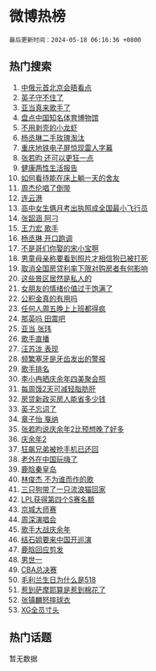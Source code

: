 # 微博热榜

`最后更新时间：2024-05-18 06:16:36 +0800`

## 热门搜索

1. [中俄元首北京会晤看点](https://m.weibo.cn/search?containerid=100103type%3D1%26t%3D10%26q%3D%23%E4%B8%AD%E4%BF%84%E5%85%83%E9%A6%96%E5%8C%97%E4%BA%AC%E4%BC%9A%E6%99%A4%E7%9C%8B%E7%82%B9%23&stream_entry_id=51&isnewpage=1&extparam=seat%3D1%26pos%3D0%26c_type%3D51%26stream_entry_id%3D51%26cate%3D10103%26q%3D%2523%25E4%25B8%25AD%25E4%25BF%2584%25E5%2585%2583%25E9%25A6%2596%25E5%258C%2597%25E4%25BA%25AC%25E4%25BC%259A%25E6%2599%25A4%25E7%259C%258B%25E7%2582%25B9%2523%26dgr%3D0%26filter_type%3Drealtimehot%26display_time%3D1715984194%26pre_seqid%3D171598419490002673153)
1. [英子守不住了](https://m.weibo.cn/search?containerid=100103type%3D1%26t%3D10%26q%3D%E8%8B%B1%E5%AD%90%E5%AE%88%E4%B8%8D%E4%BD%8F%E4%BA%86&stream_entry_id=31&isnewpage=1&extparam=seat%3D1%26lcate%3D5001%26c_type%3D31%26cate%3D5001%26band_rank%3D1%26dgr%3D0%26realpos%3D1%26pos%3D0%26stream_entry_id%3D31%26q%3D%25E8%258B%25B1%25E5%25AD%2590%25E5%25AE%2588%25E4%25B8%258D%25E4%25BD%258F%25E4%25BA%2586%26flag%3D2%26filter_type%3Drealtimehot%26display_time%3D1715984194%26pre_seqid%3D171598419490002673153)
1. [亚当真来歌手了](https://m.weibo.cn/search?containerid=100103type%3D1%26t%3D10%26q%3D%23%E4%BA%9A%E5%BD%93%E7%9C%9F%E6%9D%A5%E6%AD%8C%E6%89%8B%E4%BA%86%23&stream_entry_id=31&isnewpage=1&extparam=seat%3D1%26lcate%3D5001%26c_type%3D31%26cate%3D5001%26band_rank%3D2%26dgr%3D0%26realpos%3D2%26pos%3D1%26stream_entry_id%3D31%26q%3D%2523%25E4%25BA%259A%25E5%25BD%2593%25E7%259C%259F%25E6%259D%25A5%25E6%25AD%258C%25E6%2589%258B%25E4%25BA%2586%2523%26flag%3D16%26filter_type%3Drealtimehot%26display_time%3D1715984194%26pre_seqid%3D171598419490002673153)
1. [盘点中国知名体育博物馆](https://m.weibo.cn/search?containerid=100103type%3D1%26t%3D10%26q%3D%23%E7%9B%98%E7%82%B9%E4%B8%AD%E5%9B%BD%E7%9F%A5%E5%90%8D%E4%BD%93%E8%82%B2%E5%8D%9A%E7%89%A9%E9%A6%86%23&stream_entry_id=31&isnewpage=1&extparam=seat%3D1%26lcate%3D5001%26c_type%3D31%26cate%3D5001%26band_rank%3D3%26dgr%3D0%26realpos%3D3%26pos%3D2%26stream_entry_id%3D31%26q%3D%2523%25E7%259B%2598%25E7%2582%25B9%25E4%25B8%25AD%25E5%259B%25BD%25E7%259F%25A5%25E5%2590%258D%25E4%25BD%2593%25E8%2582%25B2%25E5%258D%259A%25E7%2589%25A9%25E9%25A6%2586%2523%26flag%3D0%26filter_type%3Drealtimehot%26display_time%3D1715984194%26pre_seqid%3D171598419490002673153)
1. [不用剥壳的小龙虾](https://m.weibo.cn/search?containerid=100103type%3D1%26t%3D10%26q%3D%23%E4%B8%8D%E7%94%A8%E5%89%A5%E5%A3%B3%E7%9A%84%E5%B0%8F%E9%BE%99%E8%99%BE%23&stream_entry_id=31&isnewpage=1&extparam=seat%3D1%26lcate%3D5001%26c_type%3D31%26topic_ad%3D1%26cate%3D5001%26band_rank%3D4%26dgr%3D0%26is_ad_pos%3D1%26pos%3D3%26stream_entry_id%3D31%26q%3D%2523%25E4%25B8%258D%25E7%2594%25A8%25E5%2589%25A5%25E5%25A3%25B3%25E7%259A%2584%25E5%25B0%258F%25E9%25BE%2599%25E8%2599%25BE%2523%26adid%3D236969%26filter_type%3Drealtimehot%26display_time%3D1715984194%26pre_seqid%3D171598419490002673153)
1. [杨丞琳二手玫瑰淘汰](https://m.weibo.cn/search?containerid=100103type%3D1%26t%3D10%26q%3D%23%E6%9D%A8%E4%B8%9E%E7%90%B3%E4%BA%8C%E6%89%8B%E7%8E%AB%E7%91%B0%E6%B7%98%E6%B1%B0%23&stream_entry_id=31&isnewpage=1&extparam=seat%3D1%26lcate%3D5001%26c_type%3D31%26cate%3D5001%26band_rank%3D4%26dgr%3D0%26realpos%3D4%26pos%3D4%26stream_entry_id%3D31%26q%3D%2523%25E6%259D%25A8%25E4%25B8%259E%25E7%2590%25B3%25E4%25BA%258C%25E6%2589%258B%25E7%258E%25AB%25E7%2591%25B0%25E6%25B7%2598%25E6%25B1%25B0%2523%26flag%3D2%26filter_type%3Drealtimehot%26display_time%3D1715984194%26pre_seqid%3D171598419490002673153)
1. [重庆地铁电子屏惊现雷人字幕](https://m.weibo.cn/search?containerid=100103type%3D1%26t%3D10%26q%3D%23%E9%87%8D%E5%BA%86%E5%9C%B0%E9%93%81%E7%94%B5%E5%AD%90%E5%B1%8F%E6%83%8A%E7%8E%B0%E9%9B%B7%E4%BA%BA%E5%AD%97%E5%B9%95%23&stream_entry_id=31&isnewpage=1&extparam=seat%3D1%26lcate%3D5001%26c_type%3D31%26cate%3D5001%26band_rank%3D5%26dgr%3D0%26realpos%3D5%26pos%3D5%26stream_entry_id%3D31%26q%3D%2523%25E9%2587%258D%25E5%25BA%2586%25E5%259C%25B0%25E9%2593%2581%25E7%2594%25B5%25E5%25AD%2590%25E5%25B1%258F%25E6%2583%258A%25E7%258E%25B0%25E9%259B%25B7%25E4%25BA%25BA%25E5%25AD%2597%25E5%25B9%2595%2523%26flag%3D2%26filter_type%3Drealtimehot%26display_time%3D1715984194%26pre_seqid%3D171598419490002673153)
1. [张若昀 还可以更狂一点](https://m.weibo.cn/search?containerid=100103type%3D1%26t%3D10%26q%3D%E5%BC%A0%E8%8B%A5%E6%98%80+%E8%BF%98%E5%8F%AF%E4%BB%A5%E6%9B%B4%E7%8B%82%E4%B8%80%E7%82%B9&stream_entry_id=31&isnewpage=1&extparam=seat%3D1%26lcate%3D5001%26c_type%3D31%26cate%3D5001%26band_rank%3D6%26dgr%3D0%26realpos%3D6%26pos%3D6%26stream_entry_id%3D31%26q%3D%25E5%25BC%25A0%25E8%258B%25A5%25E6%2598%2580%2520%25E8%25BF%2598%25E5%258F%25AF%25E4%25BB%25A5%25E6%259B%25B4%25E7%258B%2582%25E4%25B8%2580%25E7%2582%25B9%26flag%3D0%26filter_type%3Drealtimehot%26display_time%3D1715984194%26pre_seqid%3D171598419490002673153)
1. [健康两性生活报告](https://m.weibo.cn/search?containerid=100103type%3D1%26t%3D10%26q%3D%23%E5%81%A5%E5%BA%B7%E4%B8%A4%E6%80%A7%E7%94%9F%E6%B4%BB%E6%8A%A5%E5%91%8A%23&stream_entry_id=31&isnewpage=1&extparam=seat%3D1%26lcate%3D5001%26c_type%3D31%26topic_ad%3D1%26cate%3D5001%26band_rank%3D7%26dgr%3D0%26is_ad_pos%3D1%26pos%3D7%26stream_entry_id%3D31%26q%3D%2523%25E5%2581%25A5%25E5%25BA%25B7%25E4%25B8%25A4%25E6%2580%25A7%25E7%2594%259F%25E6%25B4%25BB%25E6%258A%25A5%25E5%2591%258A%2523%26adid%3D237019%26filter_type%3Drealtimehot%26display_time%3D1715984194%26pre_seqid%3D171598419490002673153)
1. [如何看待能在床上躺一天的舍友](https://m.weibo.cn/search?containerid=100103type%3D1%26t%3D10%26q%3D%E5%A6%82%E4%BD%95%E7%9C%8B%E5%BE%85%E8%83%BD%E5%9C%A8%E5%BA%8A%E4%B8%8A%E8%BA%BA%E4%B8%80%E5%A4%A9%E7%9A%84%E8%88%8D%E5%8F%8B&stream_entry_id=31&isnewpage=1&extparam=seat%3D1%26lcate%3D5001%26c_type%3D31%26cate%3D5001%26band_rank%3D7%26dgr%3D0%26realpos%3D7%26pos%3D8%26stream_entry_id%3D31%26q%3D%25E5%25A6%2582%25E4%25BD%2595%25E7%259C%258B%25E5%25BE%2585%25E8%2583%25BD%25E5%259C%25A8%25E5%25BA%258A%25E4%25B8%258A%25E8%25BA%25BA%25E4%25B8%2580%25E5%25A4%25A9%25E7%259A%2584%25E8%2588%258D%25E5%258F%258B%26flag%3D2%26filter_type%3Drealtimehot%26display_time%3D1715984194%26pre_seqid%3D171598419490002673153)
1. [周杰伦唱了倒带](https://m.weibo.cn/search?containerid=100103type%3D1%26t%3D10%26q%3D%E5%91%A8%E6%9D%B0%E4%BC%A6%E5%94%B1%E4%BA%86%E5%80%92%E5%B8%A6&stream_entry_id=31&isnewpage=1&extparam=seat%3D1%26lcate%3D5001%26c_type%3D31%26cate%3D5001%26band_rank%3D8%26dgr%3D0%26realpos%3D8%26pos%3D9%26stream_entry_id%3D31%26q%3D%25E5%2591%25A8%25E6%259D%25B0%25E4%25BC%25A6%25E5%2594%25B1%25E4%25BA%2586%25E5%2580%2592%25E5%25B8%25A6%26flag%3D2%26filter_type%3Drealtimehot%26display_time%3D1715984194%26pre_seqid%3D171598419490002673153)
1. [连云港](https://m.weibo.cn/search?containerid=100103type%3D1%26t%3D10%26q%3D%E8%BF%9E%E4%BA%91%E6%B8%AF&stream_entry_id=31&isnewpage=1&extparam=seat%3D1%26lcate%3D5001%26c_type%3D31%26cate%3D5001%26band_rank%3D9%26dgr%3D0%26realpos%3D9%26pos%3D10%26stream_entry_id%3D31%26q%3D%25E8%25BF%259E%25E4%25BA%2591%25E6%25B8%25AF%26flag%3D0%26filter_type%3Drealtimehot%26display_time%3D1715984194%26pre_seqid%3D171598419490002673153)
1. [高中女生俩月考出执照成全国最小飞行员](https://m.weibo.cn/search?containerid=100103type%3D1%26t%3D10%26q%3D%23%E9%AB%98%E4%B8%AD%E5%A5%B3%E7%94%9F%E4%BF%A9%E6%9C%88%E8%80%83%E5%87%BA%E6%89%A7%E7%85%A7%E6%88%90%E5%85%A8%E5%9B%BD%E6%9C%80%E5%B0%8F%E9%A3%9E%E8%A1%8C%E5%91%98%23&stream_entry_id=31&isnewpage=1&extparam=seat%3D1%26lcate%3D5001%26c_type%3D31%26cate%3D5001%26band_rank%3D10%26dgr%3D0%26realpos%3D10%26pos%3D11%26stream_entry_id%3D31%26q%3D%2523%25E9%25AB%2598%25E4%25B8%25AD%25E5%25A5%25B3%25E7%2594%259F%25E4%25BF%25A9%25E6%259C%2588%25E8%2580%2583%25E5%2587%25BA%25E6%2589%25A7%25E7%2585%25A7%25E6%2588%2590%25E5%2585%25A8%25E5%259B%25BD%25E6%259C%2580%25E5%25B0%258F%25E9%25A3%259E%25E8%25A1%258C%25E5%2591%2598%2523%26flag%3D32768%26filter_type%3Drealtimehot%26display_time%3D1715984194%26pre_seqid%3D171598419490002673153)
1. [张韶涵 阿刁](https://m.weibo.cn/search?containerid=100103type%3D1%26t%3D10%26q%3D%E5%BC%A0%E9%9F%B6%E6%B6%B5+%E9%98%BF%E5%88%81&stream_entry_id=31&isnewpage=1&extparam=seat%3D1%26lcate%3D5001%26c_type%3D31%26cate%3D5001%26band_rank%3D11%26dgr%3D0%26realpos%3D11%26pos%3D12%26stream_entry_id%3D31%26q%3D%25E5%25BC%25A0%25E9%259F%25B6%25E6%25B6%25B5%2520%25E9%2598%25BF%25E5%2588%2581%26flag%3D2%26filter_type%3Drealtimehot%26display_time%3D1715984194%26pre_seqid%3D171598419490002673153)
1. [王力宏 歌手](https://m.weibo.cn/search?containerid=100103type%3D1%26t%3D10%26q%3D%E7%8E%8B%E5%8A%9B%E5%AE%8F+%E6%AD%8C%E6%89%8B&stream_entry_id=31&isnewpage=1&extparam=seat%3D1%26lcate%3D5001%26c_type%3D31%26cate%3D5001%26band_rank%3D12%26dgr%3D0%26realpos%3D12%26pos%3D13%26stream_entry_id%3D31%26q%3D%25E7%258E%258B%25E5%258A%259B%25E5%25AE%258F%2520%25E6%25AD%258C%25E6%2589%258B%26flag%3D2%26filter_type%3Drealtimehot%26display_time%3D1715984194%26pre_seqid%3D171598419490002673153)
1. [杨丞琳 开口跑调](https://m.weibo.cn/search?containerid=100103type%3D1%26t%3D10%26q%3D%E6%9D%A8%E4%B8%9E%E7%90%B3+%E5%BC%80%E5%8F%A3%E8%B7%91%E8%B0%83&stream_entry_id=31&isnewpage=1&extparam=seat%3D1%26lcate%3D5001%26c_type%3D31%26cate%3D5001%26band_rank%3D13%26dgr%3D0%26realpos%3D13%26pos%3D14%26stream_entry_id%3D31%26q%3D%25E6%259D%25A8%25E4%25B8%259E%25E7%2590%25B3%2520%25E5%25BC%2580%25E5%258F%25A3%25E8%25B7%2591%25E8%25B0%2583%26flag%3D2%26filter_type%3Drealtimehot%26display_time%3D1715984194%26pre_seqid%3D171598419490002673153)
1. [不是哥们你娶的宋小宝啊](https://m.weibo.cn/search?containerid=100103type%3D1%26t%3D10%26q%3D%23%E4%B8%8D%E6%98%AF%E5%93%A5%E4%BB%AC%E4%BD%A0%E5%A8%B6%E7%9A%84%E5%AE%8B%E5%B0%8F%E5%AE%9D%E5%95%8A%23&stream_entry_id=31&isnewpage=1&extparam=seat%3D1%26lcate%3D5001%26c_type%3D31%26cate%3D5001%26band_rank%3D14%26dgr%3D0%26realpos%3D14%26pos%3D15%26stream_entry_id%3D31%26q%3D%2523%25E4%25B8%258D%25E6%2598%25AF%25E5%2593%25A5%25E4%25BB%25AC%25E4%25BD%25A0%25E5%25A8%25B6%25E7%259A%2584%25E5%25AE%258B%25E5%25B0%258F%25E5%25AE%259D%25E5%2595%258A%2523%26flag%3D0%26filter_type%3Drealtimehot%26display_time%3D1715984194%26pre_seqid%3D171598419490002673153)
1. [男童母亲称要看到照片才相信狗已被打死](https://m.weibo.cn/search?containerid=100103type%3D1%26t%3D10%26q%3D%23%E7%94%B7%E7%AB%A5%E6%AF%8D%E4%BA%B2%E7%A7%B0%E8%A6%81%E7%9C%8B%E5%88%B0%E7%85%A7%E7%89%87%E6%89%8D%E7%9B%B8%E4%BF%A1%E7%8B%97%E5%B7%B2%E8%A2%AB%E6%89%93%E6%AD%BB%23&stream_entry_id=31&isnewpage=1&extparam=seat%3D1%26lcate%3D5001%26c_type%3D31%26cate%3D5001%26band_rank%3D15%26dgr%3D0%26realpos%3D15%26pos%3D16%26stream_entry_id%3D31%26q%3D%2523%25E7%2594%25B7%25E7%25AB%25A5%25E6%25AF%258D%25E4%25BA%25B2%25E7%25A7%25B0%25E8%25A6%2581%25E7%259C%258B%25E5%2588%25B0%25E7%2585%25A7%25E7%2589%2587%25E6%2589%258D%25E7%259B%25B8%25E4%25BF%25A1%25E7%258B%2597%25E5%25B7%25B2%25E8%25A2%25AB%25E6%2589%2593%25E6%25AD%25BB%2523%26flag%3D0%26filter_type%3Drealtimehot%26display_time%3D1715984194%26pre_seqid%3D171598419490002673153)
1. [取消全国房贷利率下限对购房者有何影响](https://m.weibo.cn/search?containerid=100103type%3D1%26t%3D10%26q%3D%23%E5%8F%96%E6%B6%88%E5%85%A8%E5%9B%BD%E6%88%BF%E8%B4%B7%E5%88%A9%E7%8E%87%E4%B8%8B%E9%99%90%E5%AF%B9%E8%B4%AD%E6%88%BF%E8%80%85%E6%9C%89%E4%BD%95%E5%BD%B1%E5%93%8D%23&stream_entry_id=31&isnewpage=1&extparam=seat%3D1%26lcate%3D5001%26c_type%3D31%26cate%3D5001%26band_rank%3D16%26dgr%3D0%26realpos%3D16%26pos%3D17%26stream_entry_id%3D31%26q%3D%2523%25E5%258F%2596%25E6%25B6%2588%25E5%2585%25A8%25E5%259B%25BD%25E6%2588%25BF%25E8%25B4%25B7%25E5%2588%25A9%25E7%258E%2587%25E4%25B8%258B%25E9%2599%2590%25E5%25AF%25B9%25E8%25B4%25AD%25E6%2588%25BF%25E8%2580%2585%25E6%259C%2589%25E4%25BD%2595%25E5%25BD%25B1%25E5%2593%258D%2523%26flag%3D0%26filter_type%3Drealtimehot%26display_time%3D1715984194%26pre_seqid%3D171598419490002673153)
1. [这些景区居然是私人的](https://m.weibo.cn/search?containerid=100103type%3D1%26t%3D10%26q%3D%23%E8%BF%99%E4%BA%9B%E6%99%AF%E5%8C%BA%E5%B1%85%E7%84%B6%E6%98%AF%E7%A7%81%E4%BA%BA%E7%9A%84%23&stream_entry_id=31&isnewpage=1&extparam=seat%3D1%26lcate%3D5001%26c_type%3D31%26cate%3D5001%26band_rank%3D17%26dgr%3D0%26realpos%3D17%26pos%3D18%26stream_entry_id%3D31%26q%3D%2523%25E8%25BF%2599%25E4%25BA%259B%25E6%2599%25AF%25E5%258C%25BA%25E5%25B1%2585%25E7%2584%25B6%25E6%2598%25AF%25E7%25A7%2581%25E4%25BA%25BA%25E7%259A%2584%2523%26flag%3D0%26filter_type%3Drealtimehot%26display_time%3D1715984194%26pre_seqid%3D171598419490002673153)
1. [女朋友的情绪价值过于饱满了](https://m.weibo.cn/search?containerid=100103type%3D1%26t%3D10%26q%3D%23%E5%A5%B3%E6%9C%8B%E5%8F%8B%E7%9A%84%E6%83%85%E7%BB%AA%E4%BB%B7%E5%80%BC%E8%BF%87%E4%BA%8E%E9%A5%B1%E6%BB%A1%E4%BA%86%23&stream_entry_id=31&isnewpage=1&extparam=seat%3D1%26lcate%3D5001%26c_type%3D31%26cate%3D5001%26band_rank%3D18%26dgr%3D0%26realpos%3D18%26pos%3D19%26stream_entry_id%3D31%26q%3D%2523%25E5%25A5%25B3%25E6%259C%258B%25E5%258F%258B%25E7%259A%2584%25E6%2583%2585%25E7%25BB%25AA%25E4%25BB%25B7%25E5%2580%25BC%25E8%25BF%2587%25E4%25BA%258E%25E9%25A5%25B1%25E6%25BB%25A1%25E4%25BA%2586%2523%26flag%3D0%26filter_type%3Drealtimehot%26display_time%3D1715984194%26pre_seqid%3D171598419490002673153)
1. [公积金真的有用吗](https://m.weibo.cn/search?containerid=100103type%3D1%26t%3D10%26q%3D%23%E5%85%AC%E7%A7%AF%E9%87%91%E7%9C%9F%E7%9A%84%E6%9C%89%E7%94%A8%E5%90%97%23&stream_entry_id=31&isnewpage=1&extparam=seat%3D1%26lcate%3D5001%26c_type%3D31%26cate%3D5001%26band_rank%3D19%26dgr%3D0%26realpos%3D19%26pos%3D20%26stream_entry_id%3D31%26q%3D%2523%25E5%2585%25AC%25E7%25A7%25AF%25E9%2587%2591%25E7%259C%259F%25E7%259A%2584%25E6%259C%2589%25E7%2594%25A8%25E5%2590%2597%2523%26flag%3D0%26filter_type%3Drealtimehot%26display_time%3D1715984194%26pre_seqid%3D171598419490002673153)
1. [任何人周五晚上上班都得疯](https://m.weibo.cn/search?containerid=100103type%3D1%26t%3D10%26q%3D%E4%BB%BB%E4%BD%95%E4%BA%BA%E5%91%A8%E4%BA%94%E6%99%9A%E4%B8%8A%E4%B8%8A%E7%8F%AD%E9%83%BD%E5%BE%97%E7%96%AF&stream_entry_id=31&isnewpage=1&extparam=seat%3D1%26lcate%3D5001%26c_type%3D31%26cate%3D5001%26band_rank%3D20%26dgr%3D0%26realpos%3D20%26pos%3D21%26stream_entry_id%3D31%26q%3D%25E4%25BB%25BB%25E4%25BD%2595%25E4%25BA%25BA%25E5%2591%25A8%25E4%25BA%2594%25E6%2599%259A%25E4%25B8%258A%25E4%25B8%258A%25E7%258F%25AD%25E9%2583%25BD%25E5%25BE%2597%25E7%2596%25AF%26flag%3D0%26filter_type%3Drealtimehot%26display_time%3D1715984194%26pre_seqid%3D171598419490002673153)
1. [那英吗 田震吧](https://m.weibo.cn/search?containerid=100103type%3D1%26t%3D10%26q%3D%E9%82%A3%E8%8B%B1%E5%90%97+%E7%94%B0%E9%9C%87%E5%90%A7&stream_entry_id=31&isnewpage=1&extparam=seat%3D1%26lcate%3D5001%26c_type%3D31%26cate%3D5001%26band_rank%3D21%26dgr%3D0%26realpos%3D21%26pos%3D22%26stream_entry_id%3D31%26q%3D%25E9%2582%25A3%25E8%258B%25B1%25E5%2590%2597%2520%25E7%2594%25B0%25E9%259C%2587%25E5%2590%25A7%26flag%3D2%26filter_type%3Drealtimehot%26display_time%3D1715984194%26pre_seqid%3D171598419490002673153)
1. [亚当 张玮](https://m.weibo.cn/search?containerid=100103type%3D1%26t%3D10%26q%3D%E4%BA%9A%E5%BD%93+%E5%BC%A0%E7%8E%AE&stream_entry_id=31&isnewpage=1&extparam=seat%3D1%26lcate%3D5001%26c_type%3D31%26cate%3D5001%26band_rank%3D22%26dgr%3D0%26realpos%3D22%26pos%3D23%26stream_entry_id%3D31%26q%3D%25E4%25BA%259A%25E5%25BD%2593%2520%25E5%25BC%25A0%25E7%258E%25AE%26flag%3D2%26filter_type%3Drealtimehot%26display_time%3D1715984194%26pre_seqid%3D171598419490002673153)
1. [歌手直播](https://m.weibo.cn/search?containerid=100103type%3D1%26t%3D10%26q%3D%E6%AD%8C%E6%89%8B%E7%9B%B4%E6%92%AD&stream_entry_id=31&isnewpage=1&extparam=seat%3D1%26lcate%3D5001%26c_type%3D31%26cate%3D5001%26band_rank%3D23%26dgr%3D0%26realpos%3D23%26pos%3D24%26stream_entry_id%3D31%26q%3D%25E6%25AD%258C%25E6%2589%258B%25E7%259B%25B4%25E6%2592%25AD%26flag%3D0%26filter_type%3Drealtimehot%26display_time%3D1715984194%26pre_seqid%3D171598419490002673153)
1. [汪苏泷 表现](https://m.weibo.cn/search?containerid=100103type%3D1%26t%3D10%26q%3D%E6%B1%AA%E8%8B%8F%E6%B3%B7+%E8%A1%A8%E7%8E%B0&stream_entry_id=31&isnewpage=1&extparam=seat%3D1%26lcate%3D5001%26c_type%3D31%26cate%3D5001%26band_rank%3D24%26dgr%3D0%26realpos%3D24%26pos%3D25%26stream_entry_id%3D31%26q%3D%25E6%25B1%25AA%25E8%258B%258F%25E6%25B3%25B7%2520%25E8%25A1%25A8%25E7%258E%25B0%26flag%3D0%26filter_type%3Drealtimehot%26display_time%3D1715984194%26pre_seqid%3D171598419490002673153)
1. [频繁塞牙是牙齿发出的警报](https://m.weibo.cn/search?containerid=100103type%3D1%26t%3D10%26q%3D%23%E9%A2%91%E7%B9%81%E5%A1%9E%E7%89%99%E6%98%AF%E7%89%99%E9%BD%BF%E5%8F%91%E5%87%BA%E7%9A%84%E8%AD%A6%E6%8A%A5%23&stream_entry_id=31&isnewpage=1&extparam=seat%3D1%26lcate%3D5001%26c_type%3D31%26cate%3D5001%26band_rank%3D25%26dgr%3D0%26realpos%3D25%26pos%3D26%26stream_entry_id%3D31%26q%3D%2523%25E9%25A2%2591%25E7%25B9%2581%25E5%25A1%259E%25E7%2589%2599%25E6%2598%25AF%25E7%2589%2599%25E9%25BD%25BF%25E5%258F%2591%25E5%2587%25BA%25E7%259A%2584%25E8%25AD%25A6%25E6%258A%25A5%2523%26flag%3D0%26filter_type%3Drealtimehot%26display_time%3D1715984194%26pre_seqid%3D171598419490002673153)
1. [歌手排名](https://m.weibo.cn/search?containerid=100103type%3D1%26t%3D10%26q%3D%E6%AD%8C%E6%89%8B%E6%8E%92%E5%90%8D&stream_entry_id=31&isnewpage=1&extparam=seat%3D1%26lcate%3D5001%26c_type%3D31%26cate%3D5001%26band_rank%3D26%26dgr%3D0%26realpos%3D26%26pos%3D27%26stream_entry_id%3D31%26q%3D%25E6%25AD%258C%25E6%2589%258B%25E6%258E%2592%25E5%2590%258D%26flag%3D0%26filter_type%3Drealtimehot%26display_time%3D1715984194%26pre_seqid%3D171598419490002673153)
1. [李小冉晒庆余年四美聚会照](https://m.weibo.cn/search?containerid=100103type%3D1%26t%3D10%26q%3D%23%E6%9D%8E%E5%B0%8F%E5%86%89%E6%99%92%E5%BA%86%E4%BD%99%E5%B9%B4%E5%9B%9B%E7%BE%8E%E8%81%9A%E4%BC%9A%E7%85%A7%23&stream_entry_id=31&isnewpage=1&extparam=seat%3D1%26lcate%3D5001%26c_type%3D31%26cate%3D5001%26band_rank%3D27%26dgr%3D0%26realpos%3D27%26pos%3D28%26stream_entry_id%3D31%26q%3D%2523%25E6%259D%258E%25E5%25B0%258F%25E5%2586%2589%25E6%2599%2592%25E5%25BA%2586%25E4%25BD%2599%25E5%25B9%25B4%25E5%259B%259B%25E7%25BE%258E%25E8%2581%259A%25E4%25BC%259A%25E7%2585%25A7%2523%26flag%3D0%26filter_type%3Drealtimehot%26display_time%3D1715984194%26pre_seqid%3D171598419490002673153)
1. [每周饿2天可减轻脂肪肝](https://m.weibo.cn/search?containerid=100103type%3D1%26t%3D10%26q%3D%23%E6%AF%8F%E5%91%A8%E9%A5%BF2%E5%A4%A9%E5%8F%AF%E5%87%8F%E8%BD%BB%E8%84%82%E8%82%AA%E8%82%9D%23&stream_entry_id=31&isnewpage=1&extparam=seat%3D1%26lcate%3D5001%26c_type%3D31%26cate%3D5001%26band_rank%3D28%26dgr%3D0%26realpos%3D28%26pos%3D29%26stream_entry_id%3D31%26q%3D%2523%25E6%25AF%258F%25E5%2591%25A8%25E9%25A5%25BF2%25E5%25A4%25A9%25E5%258F%25AF%25E5%2587%258F%25E8%25BD%25BB%25E8%2584%2582%25E8%2582%25AA%25E8%2582%259D%2523%26flag%3D0%26filter_type%3Drealtimehot%26display_time%3D1715984194%26pre_seqid%3D171598419490002673153)
1. [房贷新政买房人能省多少钱](https://m.weibo.cn/search?containerid=100103type%3D1%26t%3D10%26q%3D%23%E6%88%BF%E8%B4%B7%E6%96%B0%E6%94%BF%E4%B9%B0%E6%88%BF%E4%BA%BA%E8%83%BD%E7%9C%81%E5%A4%9A%E5%B0%91%E9%92%B1%23&stream_entry_id=31&isnewpage=1&extparam=seat%3D1%26lcate%3D5001%26c_type%3D31%26cate%3D5001%26band_rank%3D29%26dgr%3D0%26realpos%3D29%26pos%3D30%26stream_entry_id%3D31%26q%3D%2523%25E6%2588%25BF%25E8%25B4%25B7%25E6%2596%25B0%25E6%2594%25BF%25E4%25B9%25B0%25E6%2588%25BF%25E4%25BA%25BA%25E8%2583%25BD%25E7%259C%2581%25E5%25A4%259A%25E5%25B0%2591%25E9%2592%25B1%2523%26flag%3D1%26filter_type%3Drealtimehot%26display_time%3D1715984194%26pre_seqid%3D171598419490002673153)
1. [英子忘词了](https://m.weibo.cn/search?containerid=100103type%3D1%26t%3D10%26q%3D%23%E8%8B%B1%E5%AD%90%E5%BF%98%E8%AF%8D%E4%BA%86%23&stream_entry_id=31&isnewpage=1&extparam=seat%3D1%26lcate%3D5001%26c_type%3D31%26cate%3D5001%26band_rank%3D30%26dgr%3D0%26realpos%3D30%26pos%3D31%26stream_entry_id%3D31%26q%3D%2523%25E8%258B%25B1%25E5%25AD%2590%25E5%25BF%2598%25E8%25AF%258D%25E4%25BA%2586%2523%26flag%3D0%26filter_type%3Drealtimehot%26display_time%3D1715984194%26pre_seqid%3D171598419490002673153)
1. [章子怡 戛纳](https://m.weibo.cn/search?containerid=100103type%3D1%26t%3D10%26q%3D%E7%AB%A0%E5%AD%90%E6%80%A1+%E6%88%9B%E7%BA%B3&stream_entry_id=31&isnewpage=1&extparam=seat%3D1%26lcate%3D5001%26c_type%3D31%26cate%3D5001%26band_rank%3D31%26dgr%3D0%26realpos%3D31%26pos%3D32%26stream_entry_id%3D31%26q%3D%25E7%25AB%25A0%25E5%25AD%2590%25E6%2580%25A1%2520%25E6%2588%259B%25E7%25BA%25B3%26flag%3D0%26filter_type%3Drealtimehot%26display_time%3D1715984194%26pre_seqid%3D171598419490002673153)
1. [张若昀说庆余年2比预想晚了好多](https://m.weibo.cn/search?containerid=100103type%3D1%26t%3D10%26q%3D%23%E5%BC%A0%E8%8B%A5%E6%98%80%E8%AF%B4%E5%BA%86%E4%BD%99%E5%B9%B42%E6%AF%94%E9%A2%84%E6%83%B3%E6%99%9A%E4%BA%86%E5%A5%BD%E5%A4%9A%23&stream_entry_id=31&isnewpage=1&extparam=seat%3D1%26lcate%3D5001%26c_type%3D31%26cate%3D5001%26band_rank%3D32%26dgr%3D0%26realpos%3D32%26pos%3D33%26stream_entry_id%3D31%26q%3D%2523%25E5%25BC%25A0%25E8%258B%25A5%25E6%2598%2580%25E8%25AF%25B4%25E5%25BA%2586%25E4%25BD%2599%25E5%25B9%25B42%25E6%25AF%2594%25E9%25A2%2584%25E6%2583%25B3%25E6%2599%259A%25E4%25BA%2586%25E5%25A5%25BD%25E5%25A4%259A%2523%26flag%3D0%26filter_type%3Drealtimehot%26display_time%3D1715984194%26pre_seqid%3D171598419490002673153)
1. [庆余年2](https://m.weibo.cn/search?containerid=100103type%3D1%26t%3D10%26q%3D%E5%BA%86%E4%BD%99%E5%B9%B42&stream_entry_id=31&isnewpage=1&extparam=seat%3D1%26lcate%3D5001%26c_type%3D31%26cate%3D5001%26band_rank%3D33%26dgr%3D0%26realpos%3D33%26pos%3D34%26stream_entry_id%3D31%26q%3D%25E5%25BA%2586%25E4%25BD%2599%25E5%25B9%25B42%26flag%3D0%26filter_type%3Drealtimehot%26display_time%3D1715984194%26pre_seqid%3D171598419490002673153)
1. [狂飙兄弟被抢手机已还回](https://m.weibo.cn/search?containerid=100103type%3D1%26t%3D10%26q%3D%23%E7%8B%82%E9%A3%99%E5%85%84%E5%BC%9F%E8%A2%AB%E6%8A%A2%E6%89%8B%E6%9C%BA%E5%B7%B2%E8%BF%98%E5%9B%9E%23&stream_entry_id=31&isnewpage=1&extparam=seat%3D1%26lcate%3D5001%26c_type%3D31%26cate%3D5001%26band_rank%3D34%26dgr%3D0%26realpos%3D34%26pos%3D35%26stream_entry_id%3D31%26q%3D%2523%25E7%258B%2582%25E9%25A3%2599%25E5%2585%2584%25E5%25BC%259F%25E8%25A2%25AB%25E6%258A%25A2%25E6%2589%258B%25E6%259C%25BA%25E5%25B7%25B2%25E8%25BF%2598%25E5%259B%259E%2523%26flag%3D0%26filter_type%3Drealtimehot%26display_time%3D1715984194%26pre_seqid%3D171598419490002673153)
1. [老外在中国玩嗨了](https://m.weibo.cn/search?containerid=100103type%3D1%26t%3D10%26q%3D%23%E8%80%81%E5%A4%96%E5%9C%A8%E4%B8%AD%E5%9B%BD%E7%8E%A9%E5%97%A8%E4%BA%86%23&stream_entry_id=31&isnewpage=1&extparam=seat%3D1%26lcate%3D5001%26c_type%3D31%26cate%3D5001%26band_rank%3D35%26dgr%3D0%26realpos%3D35%26pos%3D36%26stream_entry_id%3D31%26q%3D%2523%25E8%2580%2581%25E5%25A4%2596%25E5%259C%25A8%25E4%25B8%25AD%25E5%259B%25BD%25E7%258E%25A9%25E5%2597%25A8%25E4%25BA%2586%2523%26flag%3D0%26filter_type%3Drealtimehot%26display_time%3D1715984194%26pre_seqid%3D171598419490002673153)
1. [鹿晗秦皇岛](https://m.weibo.cn/search?containerid=100103type%3D1%26t%3D10%26q%3D%E9%B9%BF%E6%99%97%E7%A7%A6%E7%9A%87%E5%B2%9B&stream_entry_id=31&isnewpage=1&extparam=seat%3D1%26lcate%3D5001%26c_type%3D31%26cate%3D5001%26band_rank%3D36%26dgr%3D0%26realpos%3D36%26pos%3D37%26stream_entry_id%3D31%26q%3D%25E9%25B9%25BF%25E6%2599%2597%25E7%25A7%25A6%25E7%259A%2587%25E5%25B2%259B%26flag%3D0%26filter_type%3Drealtimehot%26display_time%3D1715984194%26pre_seqid%3D171598419490002673153)
1. [林俊杰 不为谁而作的歌](https://m.weibo.cn/search?containerid=100103type%3D1%26t%3D10%26q%3D%E6%9E%97%E4%BF%8A%E6%9D%B0+%E4%B8%8D%E4%B8%BA%E8%B0%81%E8%80%8C%E4%BD%9C%E7%9A%84%E6%AD%8C&stream_entry_id=31&isnewpage=1&extparam=seat%3D1%26lcate%3D5001%26c_type%3D31%26cate%3D5001%26band_rank%3D37%26dgr%3D0%26realpos%3D37%26pos%3D38%26stream_entry_id%3D31%26q%3D%25E6%259E%2597%25E4%25BF%258A%25E6%259D%25B0%2520%25E4%25B8%258D%25E4%25B8%25BA%25E8%25B0%2581%25E8%2580%258C%25E4%25BD%259C%25E7%259A%2584%25E6%25AD%258C%26flag%3D0%26filter_type%3Drealtimehot%26display_time%3D1715984194%26pre_seqid%3D171598419490002673153)
1. [三只狗带了一只流浪猫回家](https://m.weibo.cn/search?containerid=100103type%3D1%26t%3D10%26q%3D%E4%B8%89%E5%8F%AA%E7%8B%97%E5%B8%A6%E4%BA%86%E4%B8%80%E5%8F%AA%E6%B5%81%E6%B5%AA%E7%8C%AB%E5%9B%9E%E5%AE%B6&stream_entry_id=31&isnewpage=1&extparam=seat%3D1%26lcate%3D5001%26c_type%3D31%26cate%3D5001%26band_rank%3D38%26dgr%3D0%26realpos%3D38%26pos%3D39%26stream_entry_id%3D31%26q%3D%25E4%25B8%2589%25E5%258F%25AA%25E7%258B%2597%25E5%25B8%25A6%25E4%25BA%2586%25E4%25B8%2580%25E5%258F%25AA%25E6%25B5%2581%25E6%25B5%25AA%25E7%258C%25AB%25E5%259B%259E%25E5%25AE%25B6%26flag%3D0%26filter_type%3Drealtimehot%26display_time%3D1715984194%26pre_seqid%3D171598419490002673153)
1. [LPL获得第四个S赛名额](https://m.weibo.cn/search?containerid=100103type%3D1%26t%3D10%26q%3D%23LPL%E8%8E%B7%E5%BE%97%E7%AC%AC%E5%9B%9B%E4%B8%AAS%E8%B5%9B%E5%90%8D%E9%A2%9D%23&stream_entry_id=31&isnewpage=1&extparam=seat%3D1%26lcate%3D5001%26c_type%3D31%26cate%3D5001%26band_rank%3D39%26dgr%3D0%26realpos%3D39%26pos%3D40%26stream_entry_id%3D31%26q%3D%2523LPL%25E8%258E%25B7%25E5%25BE%2597%25E7%25AC%25AC%25E5%259B%259B%25E4%25B8%25AAS%25E8%25B5%259B%25E5%2590%258D%25E9%25A2%259D%2523%26flag%3D0%26filter_type%3Drealtimehot%26display_time%3D1715984194%26pre_seqid%3D171598419490002673153)
1. [京城大师赛](https://m.weibo.cn/search?containerid=100103type%3D1%26t%3D10%26q%3D%E4%BA%AC%E5%9F%8E%E5%A4%A7%E5%B8%88%E8%B5%9B&stream_entry_id=31&isnewpage=1&extparam=seat%3D1%26lcate%3D5001%26c_type%3D31%26cate%3D5001%26band_rank%3D40%26dgr%3D0%26realpos%3D40%26pos%3D41%26stream_entry_id%3D31%26q%3D%25E4%25BA%25AC%25E5%259F%258E%25E5%25A4%25A7%25E5%25B8%2588%25E8%25B5%259B%26flag%3D0%26filter_type%3Drealtimehot%26display_time%3D1715984194%26pre_seqid%3D171598419490002673153)
1. [周深演唱会](https://m.weibo.cn/search?containerid=100103type%3D1%26t%3D10%26q%3D%E5%91%A8%E6%B7%B1%E6%BC%94%E5%94%B1%E4%BC%9A&stream_entry_id=31&isnewpage=1&extparam=seat%3D1%26lcate%3D5001%26c_type%3D31%26cate%3D5001%26band_rank%3D41%26dgr%3D0%26realpos%3D41%26pos%3D42%26stream_entry_id%3D31%26q%3D%25E5%2591%25A8%25E6%25B7%25B1%25E6%25BC%2594%25E5%2594%25B1%25E4%25BC%259A%26flag%3D0%26filter_type%3Drealtimehot%26display_time%3D1715984194%26pre_seqid%3D171598419490002673153)
1. [歌手大战庆余年](https://m.weibo.cn/search?containerid=100103type%3D1%26t%3D10%26q%3D%E6%AD%8C%E6%89%8B%E5%A4%A7%E6%88%98%E5%BA%86%E4%BD%99%E5%B9%B4&stream_entry_id=31&isnewpage=1&extparam=seat%3D1%26lcate%3D5001%26c_type%3D31%26cate%3D5001%26band_rank%3D42%26dgr%3D0%26realpos%3D42%26pos%3D43%26stream_entry_id%3D31%26q%3D%25E6%25AD%258C%25E6%2589%258B%25E5%25A4%25A7%25E6%2588%2598%25E5%25BA%2586%25E4%25BD%2599%25E5%25B9%25B4%26flag%3D0%26filter_type%3Drealtimehot%26display_time%3D1715984194%26pre_seqid%3D171598419490002673153)
1. [结石姐要来中国开巡演](https://m.weibo.cn/search?containerid=100103type%3D1%26t%3D10%26q%3D%23%E7%BB%93%E7%9F%B3%E5%A7%90%E8%A6%81%E6%9D%A5%E4%B8%AD%E5%9B%BD%E5%BC%80%E5%B7%A1%E6%BC%94%23&stream_entry_id=31&isnewpage=1&extparam=seat%3D1%26lcate%3D5001%26c_type%3D31%26cate%3D5001%26band_rank%3D43%26dgr%3D0%26realpos%3D43%26pos%3D44%26stream_entry_id%3D31%26q%3D%2523%25E7%25BB%2593%25E7%259F%25B3%25E5%25A7%2590%25E8%25A6%2581%25E6%259D%25A5%25E4%25B8%25AD%25E5%259B%25BD%25E5%25BC%2580%25E5%25B7%25A1%25E6%25BC%2594%2523%26flag%3D0%26filter_type%3Drealtimehot%26display_time%3D1715984194%26pre_seqid%3D171598419490002673153)
1. [鹿晗回应剪发](https://m.weibo.cn/search?containerid=100103type%3D1%26t%3D10%26q%3D%23%E9%B9%BF%E6%99%97%E5%9B%9E%E5%BA%94%E5%89%AA%E5%8F%91%23&stream_entry_id=31&isnewpage=1&extparam=seat%3D1%26lcate%3D5001%26c_type%3D31%26cate%3D5001%26band_rank%3D44%26dgr%3D0%26realpos%3D44%26pos%3D45%26stream_entry_id%3D31%26q%3D%2523%25E9%25B9%25BF%25E6%2599%2597%25E5%259B%259E%25E5%25BA%2594%25E5%2589%25AA%25E5%258F%2591%2523%26flag%3D0%26filter_type%3Drealtimehot%26display_time%3D1715984194%26pre_seqid%3D171598419490002673153)
1. [男世一](https://m.weibo.cn/search?containerid=100103type%3D1%26t%3D10%26q%3D%E7%94%B7%E4%B8%96%E4%B8%80&stream_entry_id=31&isnewpage=1&extparam=seat%3D1%26lcate%3D5001%26c_type%3D31%26cate%3D5001%26band_rank%3D45%26dgr%3D0%26realpos%3D45%26pos%3D46%26stream_entry_id%3D31%26q%3D%25E7%2594%25B7%25E4%25B8%2596%25E4%25B8%2580%26flag%3D1%26filter_type%3Drealtimehot%26display_time%3D1715984194%26pre_seqid%3D171598419490002673153)
1. [CBA总决赛](https://m.weibo.cn/search?containerid=100103type%3D1%26t%3D10%26q%3DCBA%E6%80%BB%E5%86%B3%E8%B5%9B&stream_entry_id=31&isnewpage=1&extparam=seat%3D1%26lcate%3D5001%26c_type%3D31%26cate%3D5001%26band_rank%3D46%26dgr%3D0%26realpos%3D46%26pos%3D47%26stream_entry_id%3D31%26q%3DCBA%25E6%2580%25BB%25E5%2586%25B3%25E8%25B5%259B%26flag%3D0%26filter_type%3Drealtimehot%26display_time%3D1715984194%26pre_seqid%3D171598419490002673153)
1. [毛利兰生日为什么是518](https://m.weibo.cn/search?containerid=100103type%3D1%26t%3D10%26q%3D%23%E6%AF%9B%E5%88%A9%E5%85%B0%E7%94%9F%E6%97%A5%E4%B8%BA%E4%BB%80%E4%B9%88%E6%98%AF518%23&stream_entry_id=31&isnewpage=1&extparam=seat%3D1%26lcate%3D5001%26c_type%3D31%26cate%3D5001%26band_rank%3D47%26dgr%3D0%26realpos%3D47%26pos%3D48%26stream_entry_id%3D31%26q%3D%2523%25E6%25AF%259B%25E5%2588%25A9%25E5%2585%25B0%25E7%2594%259F%25E6%2597%25A5%25E4%25B8%25BA%25E4%25BB%2580%25E4%25B9%2588%25E6%2598%25AF518%2523%26flag%3D0%26filter_type%3Drealtimehot%26display_time%3D1715984194%26pre_seqid%3D171598419490002673153)
1. [惹到萨摩耶算是惹到棉花了](https://m.weibo.cn/search?containerid=100103type%3D1%26t%3D10%26q%3D%E6%83%B9%E5%88%B0%E8%90%A8%E6%91%A9%E8%80%B6%E7%AE%97%E6%98%AF%E6%83%B9%E5%88%B0%E6%A3%89%E8%8A%B1%E4%BA%86&stream_entry_id=31&isnewpage=1&extparam=seat%3D1%26lcate%3D5001%26c_type%3D31%26cate%3D5001%26band_rank%3D48%26dgr%3D0%26realpos%3D48%26pos%3D49%26stream_entry_id%3D31%26q%3D%25E6%2583%25B9%25E5%2588%25B0%25E8%2590%25A8%25E6%2591%25A9%25E8%2580%25B6%25E7%25AE%2597%25E6%2598%25AF%25E6%2583%25B9%25E5%2588%25B0%25E6%25A3%2589%25E8%258A%25B1%25E4%25BA%2586%26flag%3D0%26filter_type%3Drealtimehot%26display_time%3D1715984194%26pre_seqid%3D171598419490002673153)
1. [张镇麟怒摔球衣](https://m.weibo.cn/search?containerid=100103type%3D1%26t%3D10%26q%3D%23%E5%BC%A0%E9%95%87%E9%BA%9F%E6%80%92%E6%91%94%E7%90%83%E8%A1%A3%23&stream_entry_id=31&isnewpage=1&extparam=seat%3D1%26lcate%3D5001%26c_type%3D31%26cate%3D5001%26band_rank%3D49%26dgr%3D0%26realpos%3D49%26pos%3D50%26stream_entry_id%3D31%26q%3D%2523%25E5%25BC%25A0%25E9%2595%2587%25E9%25BA%259F%25E6%2580%2592%25E6%2591%2594%25E7%2590%2583%25E8%25A1%25A3%2523%26flag%3D0%26filter_type%3Drealtimehot%26display_time%3D1715984194%26pre_seqid%3D171598419490002673153)
1. [XG全员寸头](https://m.weibo.cn/search?containerid=100103type%3D1%26t%3D10%26q%3D%23XG%E5%85%A8%E5%91%98%E5%AF%B8%E5%A4%B4%23&stream_entry_id=31&isnewpage=1&extparam=seat%3D1%26lcate%3D5001%26c_type%3D31%26cate%3D5001%26band_rank%3D50%26dgr%3D0%26realpos%3D50%26pos%3D51%26stream_entry_id%3D31%26q%3D%2523XG%25E5%2585%25A8%25E5%2591%2598%25E5%25AF%25B8%25E5%25A4%25B4%2523%26flag%3D0%26filter_type%3Drealtimehot%26display_time%3D1715984194%26pre_seqid%3D171598419490002673153)

## 热门话题

暂无数据
